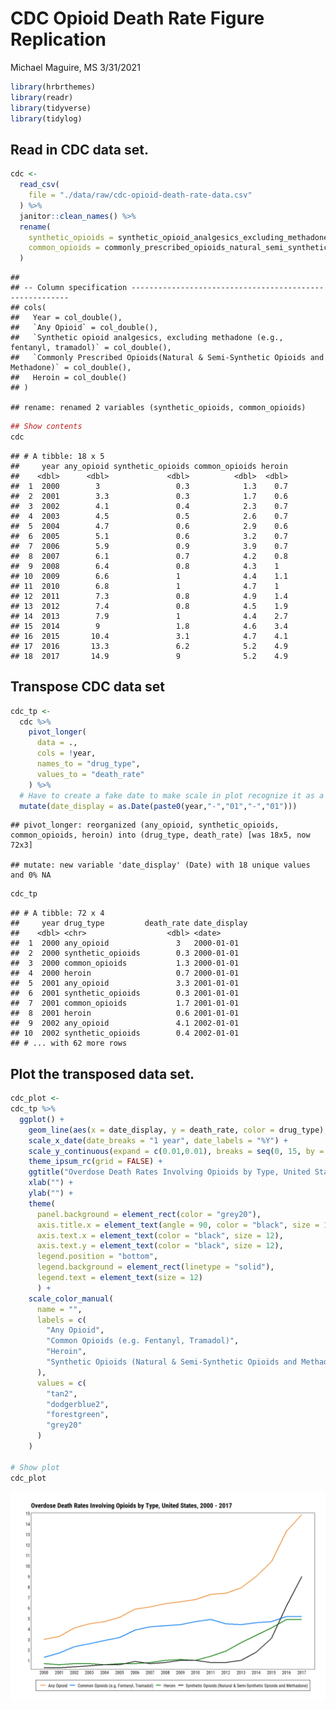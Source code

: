 CDC Opioid Death Rate Figure Replication
================
Michael Maguire, MS
3/31/2021

``` r
library(hrbrthemes)
library(readr)
library(tidyverse)
library(tidylog)
```

## Read in CDC data set.

``` r
cdc <-
  read_csv(
    file = "./data/raw/cdc-opioid-death-rate-data.csv"
  ) %>%
  janitor::clean_names() %>%
  rename(
    synthetic_opioids = synthetic_opioid_analgesics_excluding_methadone_e_g_fentanyl_tramadol,
    common_opioids = commonly_prescribed_opioids_natural_semi_synthetic_opioids_and_methadone
  )
```

    ## 
    ## -- Column specification --------------------------------------------------------
    ## cols(
    ##   Year = col_double(),
    ##   `Any Opioid` = col_double(),
    ##   `Synthetic opioid analgesics, excluding methadone (e.g., fentanyl, tramadol)` = col_double(),
    ##   `Commonly Prescribed Opioids(Natural & Semi-Synthetic Opioids and Methadone)` = col_double(),
    ##   Heroin = col_double()
    ## )

    ## rename: renamed 2 variables (synthetic_opioids, common_opioids)

``` r
## Show contents
cdc
```

    ## # A tibble: 18 x 5
    ##     year any_opioid synthetic_opioids common_opioids heroin
    ##    <dbl>      <dbl>             <dbl>          <dbl>  <dbl>
    ##  1  2000        3                 0.3            1.3    0.7
    ##  2  2001        3.3               0.3            1.7    0.6
    ##  3  2002        4.1               0.4            2.3    0.7
    ##  4  2003        4.5               0.5            2.6    0.7
    ##  5  2004        4.7               0.6            2.9    0.6
    ##  6  2005        5.1               0.6            3.2    0.7
    ##  7  2006        5.9               0.9            3.9    0.7
    ##  8  2007        6.1               0.7            4.2    0.8
    ##  9  2008        6.4               0.8            4.3    1  
    ## 10  2009        6.6               1              4.4    1.1
    ## 11  2010        6.8               1              4.7    1  
    ## 12  2011        7.3               0.8            4.9    1.4
    ## 13  2012        7.4               0.8            4.5    1.9
    ## 14  2013        7.9               1              4.4    2.7
    ## 15  2014        9                 1.8            4.6    3.4
    ## 16  2015       10.4               3.1            4.7    4.1
    ## 17  2016       13.3               6.2            5.2    4.9
    ## 18  2017       14.9               9              5.2    4.9

## Transpose CDC data set

``` r
cdc_tp <-
  cdc %>%
    pivot_longer(
      data = .,
      cols = !year,
      names_to = "drug_type",
      values_to = "death_rate"
    ) %>%
  # Have to create a fake date to make scale in plot recognize it as a date.
  mutate(date_display = as.Date(paste0(year,"-","01","-","01")))
```

    ## pivot_longer: reorganized (any_opioid, synthetic_opioids, common_opioids, heroin) into (drug_type, death_rate) [was 18x5, now 72x3]

    ## mutate: new variable 'date_display' (Date) with 18 unique values and 0% NA

``` r
cdc_tp
```

    ## # A tibble: 72 x 4
    ##     year drug_type         death_rate date_display
    ##    <dbl> <chr>                  <dbl> <date>      
    ##  1  2000 any_opioid               3   2000-01-01  
    ##  2  2000 synthetic_opioids        0.3 2000-01-01  
    ##  3  2000 common_opioids           1.3 2000-01-01  
    ##  4  2000 heroin                   0.7 2000-01-01  
    ##  5  2001 any_opioid               3.3 2001-01-01  
    ##  6  2001 synthetic_opioids        0.3 2001-01-01  
    ##  7  2001 common_opioids           1.7 2001-01-01  
    ##  8  2001 heroin                   0.6 2001-01-01  
    ##  9  2002 any_opioid               4.1 2002-01-01  
    ## 10  2002 synthetic_opioids        0.4 2002-01-01  
    ## # ... with 62 more rows

## Plot the transposed data set.

``` r
cdc_plot <-
cdc_tp %>%
  ggplot() +
    geom_line(aes(x = date_display, y = death_rate, color = drug_type), size = 1.25) +
    scale_x_date(date_breaks = "1 year", date_labels = "%Y") +
    scale_y_continuous(expand = c(0.01,0.01), breaks = seq(0, 15, by = 1)) +
    theme_ipsum_rc(grid = FALSE) +
    ggtitle("Overdose Death Rates Involving Opioids by Type, United States, 2000 - 2017") +
    xlab("") +
    ylab("") +
    theme(
      panel.background = element_rect(color = "grey20"),
      axis.title.x = element_text(angle = 90, color = "black", size = 12),
      axis.text.x = element_text(color = "black", size = 12),
      axis.text.y = element_text(color = "black", size = 12),
      legend.position = "bottom",
      legend.background = element_rect(linetype = "solid"),
      legend.text = element_text(size = 12)
      ) +
    scale_color_manual(
      name = "",
      labels = c(
        "Any Opioid",
        "Common Opioids (e.g. Fentanyl, Tramadol)",
        "Heroin",
        "Synthetic Opioids (Natural & Semi-Synthetic Opioids and Methadone)"
      ),
      values = c(
        "tan2",
        "dodgerblue2",
        "forestgreen",
        "grey20"
      )
    )

# Show plot
cdc_plot
```

![](03_create-rmarkdown-report_files/figure-gfm/cdcplot-1.png)<!-- -->
